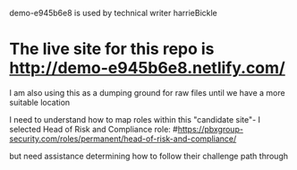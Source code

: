 demo-e945b6e8 is used by technical writer harrieBickle

# The live site for this repo is http://demo-e945b6e8.netlify.com/

I am also using this as a dumping ground for raw files until we have a more suitable location

I need to understand how to map roles within this "candidate site"- I selected Head of Risk and Compliance role: #https://pbxgroup-security.com/roles/permanent/head-of-risk-and-compliance/

but need assistance determining how to follow their challenge path through


